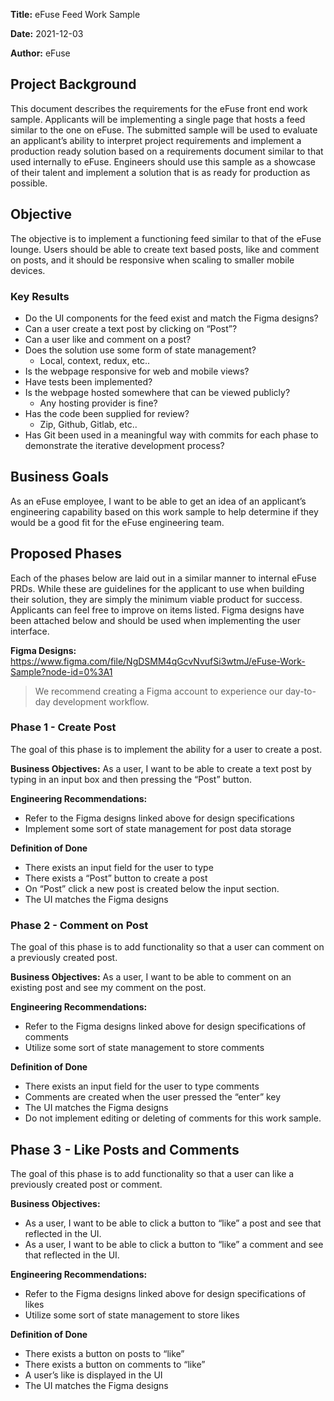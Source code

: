 **Title:** eFuse Feed Work Sample

**Date:** 2021-12-03

**Author:** eFuse

## Project Background
This document describes the requirements for the eFuse front end work sample. Applicants will be implementing a single page that hosts a feed similar to the one on eFuse. The submitted sample will be used to evaluate an applicant’s ability to interpret project requirements and implement a production ready solution based on a requirements document similar to that used internally to eFuse. Engineers should use this sample as a showcase of their talent and implement a solution that is as ready for production as possible.

## Objective
The objective is to implement a functioning feed similar to that of the eFuse lounge. Users should be able to create text based posts, like and comment on posts, and it should be responsive when scaling to smaller mobile devices.

### Key Results
* Do the UI components for the feed exist and match the Figma designs?
* Can a user create a text post by clicking on “Post”?
* Can a user like and comment on a post?
* Does the solution use some form of state management?
  * Local, context, redux, etc..
* Is the webpage responsive for web and mobile views?
* Have tests been implemented?
* Is the webpage hosted somewhere that can be viewed publicly?
  * Any hosting provider is fine?
* Has the code been supplied for review?
  * Zip, Github, Gitlab, etc..
* Has Git been used in a meaningful way with commits for each phase to demonstrate the iterative development process?

## Business Goals
As an eFuse employee, I want to be able to get an idea of an applicant’s engineering capability based on this work sample to help determine if they would be a good fit for the eFuse engineering team.

## Proposed Phases
Each of the phases below are laid out in a similar manner to internal eFuse PRDs. While these are guidelines for the applicant to use when building their solution, they are simply the minimum viable product for success. Applicants can feel free to improve on items listed. Figma designs have been attached below and should be used when implementing the user interface.

**Figma Designs:**  https://www.figma.com/file/NgDSMM4qGcvNvufSi3wtmJ/eFuse-Work-Sample?node-id=0%3A1
> We recommend creating a Figma account to experience our day-to-day development workflow.

### Phase 1 - Create Post
The goal of this phase is to implement the ability for a user to create a post.

**Business Objectives:**
As a user, I want to be able to create a text post by typing in an input box and then pressing the “Post” button.

**Engineering Recommendations:**
* Refer to the Figma designs linked above for design specifications
* Implement some sort of state management for post data storage

**Definition of Done**
* There exists an input field for the user to type
* There exists a “Post” button to create a post
* On “Post” click a new post is created below the input section.
* The UI matches the Figma designs

### Phase 2 - Comment on Post
The goal of this phase is to add functionality so that a user can comment on a previously created post.

**Business Objectives:**
As a user, I want to be able to comment on an existing post and see my comment on the post.

**Engineering Recommendations:**
* Refer to the Figma designs linked above for design specifications of comments
* Utilize some sort of state management to store comments

**Definition of Done**
* There exists an input field for the user to type comments
* Comments are created when the user pressed the “enter” key
* The UI matches the Figma designs
* Do not implement editing or deleting of comments for this work sample.

## Phase 3 - Like Posts and Comments
The goal of this phase is to add functionality so that a user can like a previously created post or comment.

**Business Objectives:**
* As a user, I want to be able to click a button to “like” a post and see that reflected in the UI.
* As a user, I want to be able to click a button to “like” a comment and see that reflected in the UI.

**Engineering Recommendations:**
* Refer to the Figma designs linked above for design specifications of likes
* Utilize some sort of state management to store likes

**Definition of Done**
* There exists a button on posts to “like”
* There exists a button on comments to “like”
* A user’s like is displayed in the UI
* The UI matches the Figma designs
